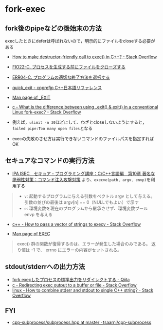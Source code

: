 # fork-exec

## fork後のpipeなどの後始末の方法
execしたときにdeferは呼ばれないので，明示的にファイルをcloseする必要がある

* [How to make destructor\-friendly call to exec\(\) in C\+\+? \- Stack Overflow]( https://stackoverflow.com/questions/17134884/how-to-make-destructor-friendly-call-to-exec-in-c )
* [FIO22\-C\. プロセスを生成する前にファイルをクローズする]( https://www.jpcert.or.jp/sc-rules/c-fio22-c.html )
* [ERR04\-C\. プログラムの適切な終了方法を選択する]( https://www.jpcert.or.jp/sc-rules/c-err04-c.html )
* [quick\_exit \- cpprefjp C\+\+日本語リファレンス]( https://cpprefjp.github.io/reference/cstdlib/quick_exit.html )
* [Man page of \_EXIT]( https://linuxjm.osdn.jp/html/LDP_man-pages/man2/exit.2.html )
* [c \- What is the difference between using \_exit\(\) & exit\(\) in a conventional Linux fork\-exec? \- Stack Overflow]( https://stackoverflow.com/questions/5422831/what-is-the-difference-between-using-exit-exit-in-a-conventional-linux-fo )

* 例えば，`ulimit -n 30`ほどにして、わざとcloseしないようにすると，`failed pipe:Too many open files`となる
* execの失敗のさせ方は実行できないコマンドのファイルパスを指定すればOK

## セキュアなコマンドの実行方法
* [IPA ISEC　セキュア・プログラミング講座：C/C\+\+言語編　第10章 著名な脆弱性対策：コマンド注入攻撃対策]( https://www.ipa.go.jp/security/awareness/vendor/programmingv2/contents/c909.html )
より、`execve(path, argv, envp)`を利用する

> * `v`: 起動するプログラムに与える引数をベクトル argv として与える。引数の並びの最後は argv[n] == 0（NULLでもよい）で示す
> * `e`: 環境変数を現在のプログラムから継承させず、環境変数プール envp を与える

* [c\+\+ \- How to pass a vector of strings to execv \- Stack Overflow]( https://stackoverflow.com/questions/5797837/how-to-pass-a-vector-of-strings-to-execv )

* [Man page of EXEC]( https://linuxjm.osdn.jp/html/LDP_man-pages/man3/exec.3.html )
> exec() 群の関数が復帰するのは、エラーが発生した場合のみである。 返り値は -1 で、 errno にエラーの内容がセットされる。

## stdout/stderrへの出力方法
* [fork execしたプロセスの標準出力をリダイレクトする \- Qiita]( https://qiita.com/yohm/items/2c372a61f1b5d0694ec3 )
* [c \- Redirecting exec output to a buffer or file \- Stack Overflow]( https://stackoverflow.com/questions/2605130/redirecting-exec-output-to-a-buffer-or-file )
* [linux \- How to combine stderr and stdout to single C\+\+ string? \- Stack Overflow]( https://stackoverflow.com/questions/53401095/how-to-combine-stderr-and-stdout-to-single-c-string )

## FYI
* [cpp\-subprocess/subprocess\.hpp at master · tsaarni/cpp\-subprocess]( https://github.com/tsaarni/cpp-subprocess/blob/master/include/subprocess.hpp )
